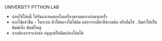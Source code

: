 UNIVERSITY PYTHON LAB

- ก่อนใช้โค้ตนี้ ให้รันและทดสอบในเครื่องของตนเองก่อนทุกครั้ง
- หากใช้แล้วขึ้น - ในระบบ ตัวโค้ตอาจไม่ได้ผิด แต่อาจจะมีคำที่สะกดผิด หรือลืมใส่ . ลืมทำให้เป็นพิมพ์เล็ก พิมพ์ใหญ่
- หากต้องการจะส่งต่อ อนุญาตให้ดัดแปลงโค้ตได้
